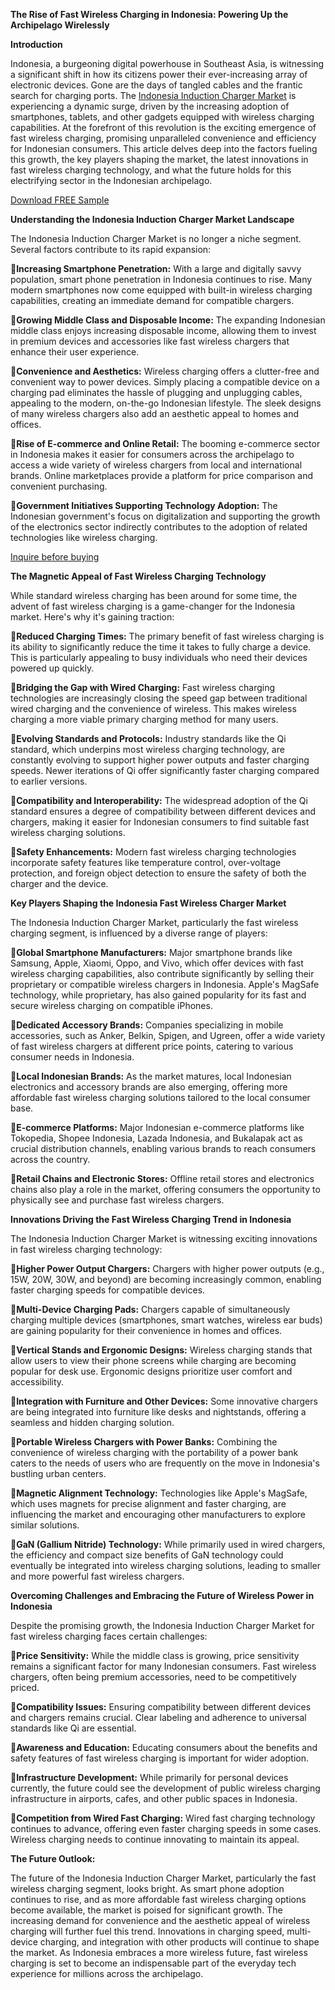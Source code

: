 **The Rise of Fast Wireless Charging in Indonesia: Powering Up the Archipelago Wirelessly**

**Introduction**

Indonesia, a burgeoning digital powerhouse in Southeast Asia, is witnessing a significant shift in how its citizens power their ever-increasing array of electronic devices. Gone are the days of tangled cables and the frantic search for charging ports. The [Indonesia Induction Charger Market](https://www.nextmsc.com/report/indonesia-induction-charger-market) is experiencing a dynamic surge, driven by the increasing adoption of smartphones, tablets, and other gadgets equipped with wireless charging capabilities. At the forefront of this revolution is the exciting emergence of fast wireless charging, promising unparalleled convenience and efficiency for Indonesian consumers. This article delves deep into the factors fueling this growth, the key players shaping the market, the latest innovations in fast wireless charging technology, and what the future holds for this electrifying sector in the Indonesian archipelago.

[Download FREE Sample](https://www.nextmsc.com/indonesia-induction-charger-market/request-sample)

**Understanding the Indonesia Induction Charger Market Landscape**

The Indonesia Induction Charger Market is no longer a niche segment. Several factors contribute to its rapid expansion:

**Increasing Smartphone Penetration:** With a large and digitally savvy population, smart phone penetration in Indonesia continues to rise. Many modern smartphones now come equipped with built-in wireless charging capabilities, creating an immediate demand for compatible chargers.

**Growing Middle Class and Disposable Income:** The expanding Indonesian middle class enjoys increasing disposable income, allowing them to invest in premium devices and accessories like fast wireless chargers that enhance their user experience.

**Convenience and Aesthetics:** Wireless charging offers a clutter-free and convenient way to power devices. Simply placing a compatible device on a charging pad eliminates the hassle of plugging and unplugging cables, appealing to the modern, on-the-go Indonesian lifestyle. The sleek designs of many wireless chargers also add an aesthetic appeal to homes and offices.

**Rise of E-commerce and Online Retail:** The booming e-commerce sector in Indonesia makes it easier for consumers across the archipelago to access a wide variety of wireless chargers from local and international brands. Online marketplaces provide a platform for price comparison and convenient purchasing.

**Government Initiatives Supporting Technology Adoption:** The Indonesian government's focus on digitalization and supporting the growth of the electronics sector indirectly contributes to the adoption of related technologies like wireless charging.

[Inquire before buying](https://www.nextmsc.com/indonesia-induction-charger-market/inquire-before-buying)

**The Magnetic Appeal of Fast Wireless Charging Technology**

While standard wireless charging has been around for some time, the advent of fast wireless charging is a game-changer for the Indonesia market. Here's why it's gaining traction:

**Reduced Charging Times:** The primary benefit of fast wireless charging is its ability to significantly reduce the time it takes to fully charge a device. This is particularly appealing to busy individuals who need their devices powered up quickly.

**Bridging the Gap with Wired Charging:** Fast wireless charging technologies are increasingly closing the speed gap between traditional wired charging and the convenience of wireless. This makes wireless charging a more viable primary charging method for many users.

**Evolving Standards and Protocols:** Industry standards like the Qi standard, which underpins most wireless charging technology, are constantly evolving to support higher power outputs and faster charging speeds. Newer iterations of Qi offer significantly faster charging compared to earlier versions.

**Compatibility and Interoperability:** The widespread adoption of the Qi standard ensures a degree of compatibility between different devices and chargers, making it easier for Indonesian consumers to find suitable fast wireless charging solutions.

**Safety Enhancements:** Modern fast wireless charging technologies incorporate safety features like temperature control, over-voltage protection, and foreign object detection to ensure the safety of both the charger and the device.

**Key Players Shaping the Indonesia Fast Wireless Charger Market**

The Indonesia Induction Charger Market, particularly the fast wireless charging segment, is influenced by a diverse range of players:

**Global Smartphone Manufacturers:** Major smartphone brands like Samsung, Apple, Xiaomi, Oppo, and Vivo, which offer devices with fast wireless charging capabilities, also contribute significantly by selling their proprietary or compatible wireless chargers in Indonesia. Apple's MagSafe technology, while proprietary, has also gained popularity for its fast and secure wireless charging on compatible iPhones.

**Dedicated Accessory Brands:** Companies specializing in mobile accessories, such as Anker, Belkin, Spigen, and Ugreen, offer a wide variety of fast wireless chargers at different price points, catering to various consumer needs in Indonesia.

**Local Indonesian Brands:** As the market matures, local Indonesian electronics and accessory brands are also emerging, offering more affordable fast wireless charging solutions tailored to the local consumer base.

**E-commerce Platforms:** Major Indonesian e-commerce platforms like Tokopedia, Shopee Indonesia, Lazada Indonesia, and Bukalapak act as crucial distribution channels, enabling various brands to reach consumers across the country.

**Retail Chains and Electronic Stores:** Offline retail stores and electronics chains also play a role in the market, offering consumers the opportunity to physically see and purchase fast wireless chargers.

**Innovations Driving the Fast Wireless Charging Trend in Indonesia**

The Indonesia Induction Charger Market is witnessing exciting innovations in fast wireless charging technology:

**Higher Power Output Chargers:** Chargers with higher power outputs (e.g., 15W, 20W, 30W, and beyond) are becoming increasingly common, enabling faster charging speeds for compatible devices.

**Multi-Device Charging Pads:** Chargers capable of simultaneously charging multiple devices (smartphones, smart watches, wireless ear buds) are gaining popularity for their convenience in homes and offices.

**Vertical Stands and Ergonomic Designs:** Wireless charging stands that allow users to view their phone screens while charging are becoming popular for desk use. Ergonomic designs prioritize user comfort and accessibility.

**Integration with Furniture and Other Devices:** Some innovative chargers are being integrated into furniture like desks and nightstands, offering a seamless and hidden charging solution.

**Portable Wireless Chargers with Power Banks:** Combining the convenience of wireless charging with the portability of a power bank caters to the needs of users who are frequently on the move in Indonesia's bustling urban centers.

**Magnetic Alignment Technology:** Technologies like Apple's MagSafe, which uses magnets for precise alignment and faster charging, are influencing the market and encouraging other manufacturers to explore similar solutions.

**GaN (Gallium Nitride) Technology:** While primarily used in wired chargers, the efficiency and compact size benefits of GaN technology could eventually be integrated into wireless charging solutions, leading to smaller and more powerful fast wireless chargers.

**Overcoming Challenges and Embracing the Future of Wireless Power in Indonesia**

Despite the promising growth, the Indonesia Induction Charger Market for fast wireless charging faces certain challenges:

**Price Sensitivity:** While the middle class is growing, price sensitivity remains a significant factor for many Indonesian consumers. Fast wireless chargers, often being premium accessories, need to be competitively priced.

**Compatibility Issues:** Ensuring compatibility between different devices and chargers remains crucial. Clear labeling and adherence to universal standards like Qi are essential.

**Awareness and Education:** Educating consumers about the benefits and safety features of fast wireless charging is important for wider adoption.

**Infrastructure Development:** While primarily for personal devices currently, the future could see the development of public wireless charging infrastructure in airports, cafes, and other public spaces in Indonesia.

**Competition from Wired Fast Charging:** Wired fast charging technology continues to advance, offering even faster charging speeds in some cases. Wireless charging needs to continue innovating to maintain its appeal.

**The Future Outlook:**

The future of the Indonesia Induction Charger Market, particularly the fast wireless charging segment, looks bright. As smart phone adoption continues to rise, and as more affordable fast wireless charging options become available, the market is poised for significant growth. The increasing demand for convenience and the aesthetic appeal of wireless charging will further fuel this trend. Innovations in charging speed, multi-device charging, and integration with other products will continue to shape the market. As Indonesia embraces a more wireless future, fast wireless charging is set to become an indispensable part of the everyday tech experience for millions across the archipelago.

